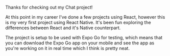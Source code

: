 Thanks for checking out my Chat project! 

At this point in my career I've done a few projects using React, however this is my very first project using React Native. It's been fun exploring the differences between React and it's Native counterpart. 

The project is setup to be used with Expo Go for testing, which means that you can download the Expo Go app on your mobile and see the app as you're working on it in real time which I think is pretty neat. 